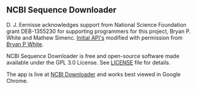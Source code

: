 ## NCBI Sequence Downloader

D. J. Eernisse acknowledges support from National Science Foundation grant DEB-1355230 for supporting programmers for this project, Bryan P. White and Mathew Simenc. [Initial API's](https://github.com/bpwhite/sequence-manager/blob/master/ncbi-downloader.go) modified with permission from [Bryan P White](https://github.com/bpwhite).

NCBI Sequence Downloader is free and open-source software made available under the GPL 3.0 License. See [LICENSE](https://github.com/mcsimenc/NCBI-downloader/blob/master/LICENSE) file for details.

The app is live at [NCBI Downloader](http://13.56.187.242) and works best viewed in Google Chrome.
